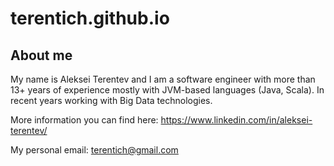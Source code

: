 # terentich.github.io

## About me
My name is Aleksei Terentev and I am a software engineer with more than 13+ years of experience mostly with JVM-based languages (Java, Scala). 
In recent years working with Big Data technologies. 

More information you can find here:
https://www.linkedin.com/in/aleksei-terentev/

My personal email:
terentich@gmail.com
